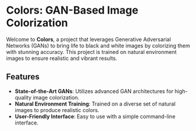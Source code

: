 # Colors: GAN-Based Image Colorization

Welcome to **Colors**, a project that leverages Generative Adversarial Networks (GANs) to bring life to black and white images by colorizing them with stunning accuracy. This project is trained on natural environment images to ensure realistic and vibrant results.

## Features

- **State-of-the-Art GANs**: Utilizes advanced GAN architectures for high-quality image colorization.
- **Natural Environment Training**: Trained on a diverse set of natural images to produce realistic colors.
- **User-Friendly Interface**: Easy to use with a simple command-line interface.

